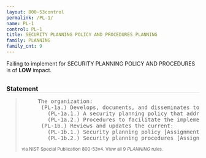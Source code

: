 ```yaml
---
layout: 800-53control
permalink: /PL-1/
name: PL-1
control: PL-1
title: SECURITY PLANNING POLICY AND PROCEDURES PLANNING
family: PLANNING
family_cnt: 9
---
```

<p class="text-info">Failing to implement for SECURITY PLANNING POLICY AND PROCEDURES is of <b>LOW</b> impact.</p>

<h3 style="border-bottom:1px solid #ddd;margin:30px 0 8px 0;">Statement</h3>
<blockquote>
<pre>     The organization: 
      (PL-1a.) Develops, documents, and disseminates to [Assignment: organization-defined personnel or roles]: 
        (PL-1a.1.) A security planning policy that addresses purpose, scope, roles, responsibilities, management commitment, coordination among organizational entities, and compliance; and 
        (PL-1a.2.) Procedures to facilitate the implementation of the security planning policy and associated security planning controls; and 
      (PL-1b.) Reviews and updates the current: 
        (PL-1b.1.) Security planning policy [Assignment: organization-defined frequency]; and 
        (PL-1b.2.) Security planning procedures [Assignment: organization-defined frequency]. 
</pre>
<p><small>via NIST Special Publication 800-53v4. View all 9 <i>PLANNING</i> rules. <a href="/cce/ssg/group/$Group_id"><span class="glyphicon glyphicon-link"></span></a> </small></p>
</blockquote>

